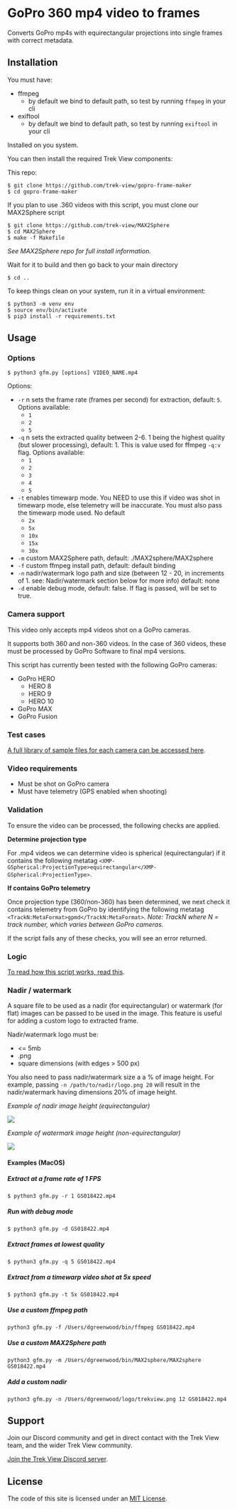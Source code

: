 # GoPro 360 mp4 video to frames

Converts GoPro mp4s with equirectangular projections into single frames with correct metadata.

## Installation

You must have:

* ffmpeg
    * by default we bind to default path, so test by running `ffmpeg` in your cli
* exiftool
    * by default we bind to default path, so test by running `exiftool` in your cli

Installed on you system.

You can then install the required Trek View components:

This repo:

```
$ git clone https://github.com/trek-view/gopro-frame-maker
$ cd gopro-frame-maker
```

If you plan to use .360 videos with this script, you must clone our MAX2Sphere script

```
$ git clone https://github.com/trek-view/MAX2Sphere
$ cd MAX2Sphere
$ make -f Makefile
```

_See MAX2Sphere repo for full install information._

Wait for it to build and then go back to your main directory

```
$ cd ..
```

To keep things clean on your system, run it in a virtual environment:

```
$ python3 -m venv env
$ source env/bin/activate
$ pip3 install -r requirements.txt
```

## Usage

### Options

```
$ python3 gfm.py [options] VIDEO_NAME.mp4
```

Options:

* `-r` n sets the frame rate (frames per second) for extraction, default: `5`. Options available:
	* `1`
	* `2` 
	* `5`
* `-q` n sets the extracted quality between 2-6. 1 being the highest quality (but slower processing), default: 1. This is value used for ffmpeg `-q:v` flag. Options available:
	* `1`
	* `2` 
	* `3`
	* `4`
	* `5`
* `-t` enables timewarp mode. You NEED to use this if video was shot in timewarp mode, else telemetry will be inaccurate. You must also pass the timewarp mode used. No default
	* `2x`
	* `5x`
	* `10x`
	* `15x`
	* `30x`
* `-m` custom MAX2Sphere path, default: ./MAX2sphere/MAX2sphere
* `-f` custom ffmpeg install path, default: default binding
* `-n` nadir/watermark logo path and size (between 12 - 20, in increments of 1. see: Nadir/watermark section below for more info) default: none
* `-d` enable debug mode, default: false. If flag is passed, will be set to true.

### Camera support

This video only accepts mp4 videos shot on a GoPro cameras.

It supports both 360 and non-360 videos. In the case of 360 videos, these must be processed by GoPro Software to final mp4 versions.

This script has currently been tested with the following GoPro cameras:

* GoPro HERO
	* HERO 8
	* HERO 9
	* HERO 10
* GoPro MAX
* GoPro Fusion

### Test cases

[A full library of sample files for each camera can be accessed here](https://guides.trekview.org/explorer/developer-docs/sequences/capture).

### Video requirements

* Must be shot on GoPro camera
* Must have telemetry (GPS enabled when shooting)

### Validation

To ensure the video can be processed, the following checks are applied.

**Determine projection type**

For .mp4 videos we can determine video is spherical (equirectangular) if it contains the following metatag `<XMP-GSpherical:ProjectionType>equirectangular</XMP-GSpherical:ProjectionType>`.

**If contains GoPro telemetry**

Once projection type (360/non-360) has been determined, we next check it contains telemetry from GoPro by identifying the following metatag `<TrackN:MetaFormat>gpmd</TrackN:MetaFormat>`. _Note: TrackN where N = track number, which varies between GoPro cameras._ 

If the script fails any of these checks, you will see an error returned.

### Logic

[To read how this script works, read this](https://guides.trekview.org/explorer/developer-docs/sequence-functions/process/gopro-video-telemetry).

### Nadir / watermark

A square file to be used as a nadir (for equirectangular) or watermark (for flat) images can be passed to be used in the image. This feature is useful for adding a custom logo to extracted frame.

Nadir/watermark logo must be:

* <= 5mb
* .png
* square dimensions (with edges > 500 px)

You also need to pass nadir/watermark size a a % of image height. For example, passing `-n /path/to/nadir/logo.png 20` will result in the nadir/watermark having dimensions 20% of image height.

_Example of nadir image height (equirectangular)_

![](/docs/example-nadir-percentage-of-pano.jpeg)

_Example of watermark image height (non-equirectangular)_

![](/docs/example-watermark-percentage-of-photo.jpeg)

#### Examples (MacOS)

##### Extract at a frame rate of 1 FPS

```
$ python3 gfm.py -r 1 GS018422.mp4
```

##### Run with debug mode

```
$ python3 gfm.py -d GS018422.mp4
```

##### Extract frames at lowest quality

```
$ python3 gfm.py -q 5 GS018422.mp4
```

##### Extract from a timewarp video shot at 5x speed

```
$ python3 gfm.py -t 5x GS018422.mp4
```

##### Use a custom ffmpeg path

```
python3 gfm.py -f /Users/dgreenwood/bin/ffmpeg GS018422.mp4
```

##### Use a custom MAX2Sphere path

```
python3 gfm.py -m /Users/dgreenwood/bin/MAX2sphere/MAX2sphere GS018422.mp4
```

##### Add a custom nadir

```
python3 gfm.py -n /Users/dgreenwood/logo/trekview.png 12 GS018422.mp4
```

## Support

Join our Discord community and get in direct contact with the Trek View team, and the wider Trek View community.

[Join the Trek View Discord server](https://discord.gg/ZVk7h9hCfw).

## License

The code of this site is licensed under an [MIT License](/LICENSE).
